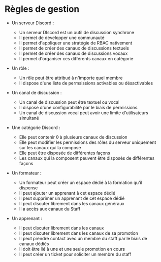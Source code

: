 # Règles de gestion

- Un serveur Discord :
  - Un serveur DIscord est un outil de discussion synchrone
  - Il permet de développer une communauté
  - Il permet d'appliquer une stratégie de RBAC nativement
  - Il permet de créer des canaux de discussions textuels
  - Il permet de créer des canaux de discussions vocaux
  - Il permet d'organiser ces différents canaux en catégorie

- Un rôle : 
  - Un rôle peut être attribué à n'importe quel membre
  - Il dispose d'une liste de permsissions activables ou désactivables

- Un canal de discussion : 
  - Un canal de discussion peut être textuel ou vocal
  - Il dispose d'une configurabilité par le biais de permissions
  - Un canal de discussion vocal peut avoir une limite d'utilisateurs simultané

- Une catégorie Discord :
  - Elle peut contenir 0 à plusieurs canaux de discussion
  - Elle peut modifier les permissions des rôles du serveur uniquement sur les canaux qui la compose
  - Elle peut être disposée de différentes façons
  - Les canaux qui la composent peuvent être disposés de différentes façons
  
- Un formateur :
  - Un formateur peut créer un espace dédié à la formation qu'il dispense
  - Il peut ajouter un apprenant à cet espace dédié
  - Il peut supprimer un apprenant de cet espace dédié
  - Il peut discuter librement dans les canaux généraux
  - Il a accès aux canaux du Staff

- Un apprenant : 
  - Il peut discuter librement dans les canaux 
  - Il peut discuter librement dans les canaux de sa promotion
  - Il peut prendre contact avec un membre du staff par le biais de canaux dédiés
  - Il doit être lié à une et une seule promotion en cours
  - Il peut créer un ticket pour soliciter un membre du staff